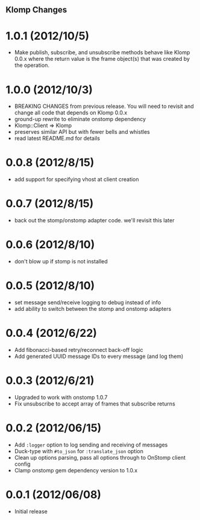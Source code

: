 Klomp Changes
--------------------------------------------------------------------------------

1.0.1 (2012/10/5)
================================================================================

- Make publish, subscribe, and unsubscribe methods behave like Klomp 0.0.x where
  the return value is the frame object(s) that was created by the operation.

1.0.0 (2012/10/3)
================================================================================

- BREAKING CHANGES from previous release. You will need to revisit and change
  all code that depends on Klomp 0.0.x
- ground-up rewrite to eliminate onstomp dependency
- Klomp::Client => Klomp
- preserves similar API but with fewer bells and whistles
- read latest README.md for details

0.0.8 (2012/8/15)
================================================================================

- add support for specifying vhost at client creation

0.0.7 (2012/8/15)
================================================================================

- back out the stomp/onstomp adapter code. we'll revisit this later

0.0.6 (2012/8/10)
================================================================================

- don't blow up if stomp is not installed

0.0.5 (2012/8/10)
================================================================================

- set message send/receive logging to debug instead of info
- add ability to switch between the stomp and onstomp adapters

0.0.4 (2012/6/22)
================================================================================

- Add fibonacci-based retry/reconnect back-off logic
- Add generated UUID message IDs to every message (and log them)

0.0.3 (2012/6/21)
================================================================================

- Upgraded to work with onstomp 1.0.7
- Fix unsubscribe to accept array of frames that subscribe returns

0.0.2 (2012/06/15)
================================================================================

- Add `:logger` option to log sending and receiving of messages
- Duck-type with `#to_json` for `:translate_json` option
- Clean up options parsing, pass all options through to OnStomp client config
- Clamp onstomp gem dependency version to 1.0.x

0.0.1 (2012/06/08)
================================================================================

- Initial release
